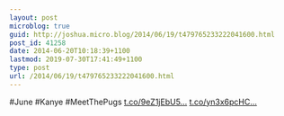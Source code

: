 ```yaml
---
layout: post
microblog: true
guid: http://joshua.micro.blog/2014/06/19/t479765233222041600.html
post_id: 41258
date: 2014-06-20T10:18:39+1100
lastmod: 2019-07-30T17:41:49+1100
type: post
url: /2014/06/19/t479765233222041600.html
---
```

#June #Kanye #MeetThePugs [t.co/9eZ1jEbU5...](http://t.co/9eZ1jEbU5k) [t.co/yn3x6pcHC...](http://t.co/yn3x6pcHCC)
